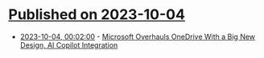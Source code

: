 # [Published on 2023-10-04](index.md)

* [2023-10-04, 00:02:00](https://slashdot.org/story/23/10/03/2027212/microsoft-overhauls-onedrive-with-a-big-new-design-ai-copilot-integration?utm_source=rss1.0mainlinkanon&utm_medium=feed) - [Microsoft Overhauls OneDrive With a Big New Design, AI Copilot Integration](https://slashdot.org/story/23/10/03/2027212/microsoft-overhauls-onedrive-with-a-big-new-design-ai-copilot-integration?utm_source=rss1.0mainlinkanon&utm_medium=feed)
